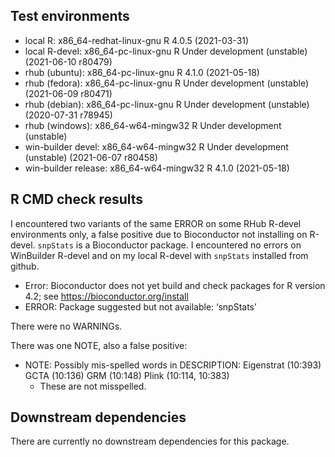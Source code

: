 ## Test environments
* local R:             x86_64-redhat-linux-gnu R 4.0.5 (2021-03-31)
* local R-devel:       x86_64-pc-linux-gnu     R Under development (unstable) (2021-06-10 r80479)
* rhub (ubuntu):       x86_64-pc-linux-gnu     R 4.1.0 (2021-05-18)
* rhub (fedora):       x86_64-pc-linux-gnu     R Under development (unstable) (2021-06-09 r80471)
* rhub (debian):       x86_64-pc-linux-gnu     R Under development (unstable) (2020-07-31 r78945)
* rhub (windows):      x86_64-w64-mingw32      R Under development (unstable)
* win-builder devel:   x86_64-w64-mingw32      R Under development (unstable) (2021-06-07 r80458)
* win-builder release: x86_64-w64-mingw32      R 4.1.0 (2021-05-18)

## R CMD check results
I encountered two variants of the same ERROR on some RHub R-devel environments only, a false positive due to Bioconductor not installing on R-devel.  `snpStats` is a Bioconductor package.  I encountered no errors on WinBuilder R-devel and on my local R-devel with `snpStats` installed from github.

- Error: Bioconductor does not yet build and check packages for R version 4.2; see https://bioconductor.org/install
- ERROR: Package suggested but not available: ‘snpStats’

There were no WARNINGs.

There was one NOTE, also a false positive:

- NOTE: Possibly mis-spelled words in DESCRIPTION:
  Eigenstrat (10:393)
  GCTA (10:136)
  GRM (10:148)
  Plink (10:114, 10:383)
  - These are not misspelled.

## Downstream dependencies
There are currently no downstream dependencies for this package.
